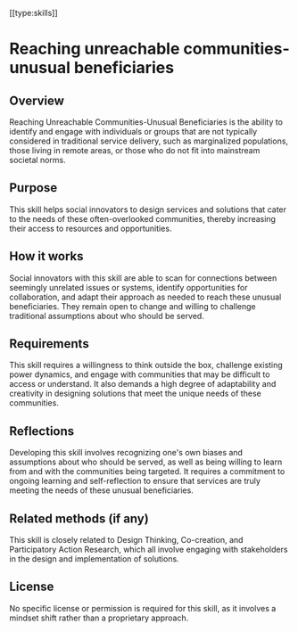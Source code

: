 [[type:skills]]

# Reaching unreachable communities-unusual beneficiaries

## Overview
Reaching Unreachable Communities-Unusual Beneficiaries is the ability to identify and engage with individuals or groups that are not typically considered in traditional service delivery, such as marginalized populations, those living in remote areas, or those who do not fit into mainstream societal norms.

## Purpose
This skill helps social innovators to design services and solutions that cater to the needs of these often-overlooked communities, thereby increasing their access to resources and opportunities.

## How it works
Social innovators with this skill are able to scan for connections between seemingly unrelated issues or systems, identify opportunities for collaboration, and adapt their approach as needed to reach these unusual beneficiaries. They remain open to change and willing to challenge traditional assumptions about who should be served.

## Requirements
This skill requires a willingness to think outside the box, challenge existing power dynamics, and engage with communities that may be difficult to access or understand. It also demands a high degree of adaptability and creativity in designing solutions that meet the unique needs of these communities.

## Reflections
Developing this skill involves recognizing one's own biases and assumptions about who should be served, as well as being willing to learn from and with the communities being targeted. It requires a commitment to ongoing learning and self-reflection to ensure that services are truly meeting the needs of these unusual beneficiaries.

## Related methods (if any)
This skill is closely related to Design Thinking, Co-creation, and Participatory Action Research, which all involve engaging with stakeholders in the design and implementation of solutions.

## License
No specific license or permission is required for this skill, as it involves a mindset shift rather than a proprietary approach.